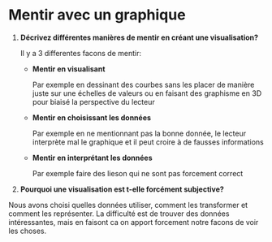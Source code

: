 #  Mentir avec un graphique

1. **Décrivez différentes manières de mentir en créant une visualisation?**

   Il y a 3 differentes facons de mentir:

   - **Mentir en visualisant**

     Par exemple en dessinant des courbes sans les placer de manière juste sur une échelles de valeurs ou en faisant des graphisme en 3D pour biaisé la perspective du lecteur

   - **Mentir en choisissant les données**

     Par exemple en ne mentionnant pas la bonne donnée, le lecteur interprète mal le graphique et il peut croire à de fausses informations

   - **Mentir en interprétant les données**

     Par exemple faire des lieson qui ne sont pas forcement correct

2. **Pourquoi une visualisation est t-elle forcément subjective?**

Nous avons choisi quelles données utiliser, comment les transformer et comment les représenter.  La difficulté est de trouver des données intéressantes, mais en faisont ca on apport forcement notre facons de voir les choses.

